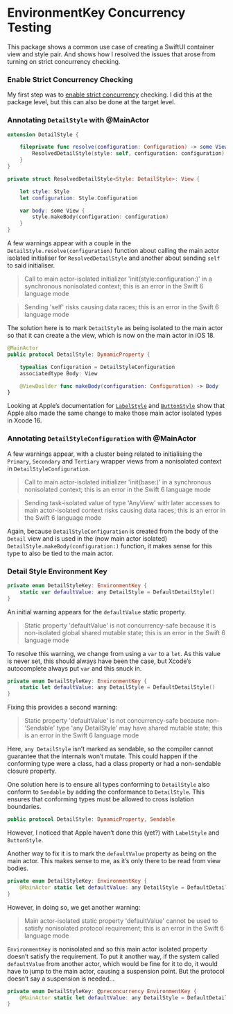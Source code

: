 # EnvironmentKey Concurrency Testing

This package shows a common use case of creating a SwiftUI container view and style pair. And shows how I resolved the issues that arose from turning on strict concurrency checking.

### Enable Strict Concurrency Checking

My first step was to [enable strict concurrency](https://github.com/danielctull-tests/EnvironmentKey-Concurrency-Testing/compare/enable-strict-concurrency) checking. I did this at the package level, but this can also be done at the target level.

### Annotating `DetailStyle` with @MainActor

```swift
extension DetailStyle {

    fileprivate func resolve(configuration: Configuration) -> some View {
        ResolvedDetailStyle(style: self, configuration: configuration)
    }
}

private struct ResolvedDetailStyle<Style: DetailStyle>: View {

    let style: Style
    let configuration: Style.Configuration

    var body: some View {
        style.makeBody(configuration: configuration)
    }
}
```

A few warnings appear with a couple in the `DetailStyle.resolve(configuration)` function about calling the main actor isolated initialiser for `ResolvedDetailStyle` and another about sending `self` to said initialiser.

> Call to main actor-isolated initializer 'init(style:configuration:)' in a synchronous nonisolated context; this is an error in the Swift 6 language mode

> Sending 'self' risks causing data races; this is an error in the Swift 6 language mode

The solution here is to mark `DetailStyle` as being isolated to the main actor so that it can create a the view, which is now on the main actor in iOS 18.

```swift
@MainActor
public protocol DetailStyle: DynamicProperty {

    typealias Configuration = DetailStyleConfiguration
    associatedtype Body: View

    @ViewBuilder func makeBody(configuration: Configuration) -> Body
}
```

Looking at Apple’s documentation for [`LabelStyle`](https://developer.apple.com/documentation/swiftui/labelstyle?changes=latest_major) and [`ButtonStyle`](https://developer.apple.com/documentation/swiftui/buttonstyle?changes=latest_major) show that Apple also made the same change to make those main actor isolated types in Xcode 16.

### Annotating `DetailStyleConfiguration` with @MainActor

A few warnings appear, with a cluster being related to initialising the `Primary`, `Secondary` and `Tertiary` wrapper views from a nonisolated context in `DetailStyleConfiguration`.

> Call to main actor-isolated initializer 'init(base:)' in a synchronous nonisolated context; this is an error in the Swift 6 language mode

> Sending task-isolated value of type 'AnyView' with later accesses to main actor-isolated context risks causing data races; this is an error in the Swift 6 language mode

Again, because `DetailStyleConfiguration` is created from the body of the `Detail` view and is used in the (now main actor isolated) `DetailStyle.makeBody(configuration:)` function, it makes sense for this type to also be tied to the main actor.

### Detail Style Environment Key

```swift
private enum DetailStyleKey: EnvironmentKey {
    static var defaultValue: any DetailStyle = DefaultDetailStyle()
}
```

An initial warning appears for the `defaultValue` static property.

> Static property 'defaultValue' is not concurrency-safe because it is non-isolated global shared mutable state; this is an error in the Swift 6 language mode

To resolve this warning, we change from using a `var` to a `let`. As this value is never set, this should always have been the case, but Xcode’s autocomplete always put `var` and this snuck in.

```swift
private enum DetailStyleKey: EnvironmentKey {
    static let defaultValue: any DetailStyle = DefaultDetailStyle()
}
```

Fixing this provides a second warning:

> Static property 'defaultValue' is not concurrency-safe because non-'Sendable' type 'any DetailStyle' may have shared mutable state; this is an error in the Swift 6 language mode

Here, `any DetailStyle` isn’t marked as sendable, so the compiler cannot guarantee that the internals won’t mutate. This could happen if the conforming type were a class, had a class property or had a non-sendable closure property.

One solution here is to ensure all types conforming to `DetailStyle` also conform to `Sendable` by adding the conformance to `DetailStyle`. This ensures that conforming types must be allowed to cross isolation boundaries.

```swift
public protocol DetailStyle: DynamicProperty, Sendable
```

However, I noticed that Apple haven’t done this (yet?) with `LabelStyle` and `ButtonStyle`.

Another way to fix it is to mark the `defaultValue` property as being on the main actor. This makes sense to me, as it’s only there to be read from view bodies.

```swift
private enum DetailStyleKey: EnvironmentKey {
    @MainActor static let defaultValue: any DetailStyle = DefaultDetailStyle()
}
```

However, in doing so, we get another warning:

> Main actor-isolated static property 'defaultValue' cannot be used to satisfy nonisolated protocol requirement; this is an error in the Swift 6 language mode

`EnvironmentKey` is nonisolated and so this main actor isolated property doesn’t satisfy the requirement. To put it another way, if the system called `defaultValue` from another actor, which would be fine for it to do, it would have to jump to the main actor, causing a suspension point. But the protocol doesn’t say a suspension is needed…

```swift
private enum DetailStyleKey: @preconcurrency EnvironmentKey {
    @MainActor static let defaultValue: any DetailStyle = DefaultDetailStyle()
}
```

